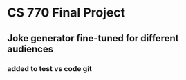 # CS 770 Final Project
## Joke generator fine-tuned for different audiences 

### added to test vs code git 